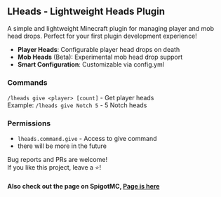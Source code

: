 
## LHeads - Lightweight Heads Plugin

A simple and lightweight Minecraft plugin for managing player and mob head drops. Perfect for your first plugin development experience!

- **Player Heads**: Configurable player head drops on death
- **Mob Heads** (Beta): Experimental mob head drop support
- **Smart Configuration**: Сustomizable via config.yml

### Commands
`/lheads give <player> [count]` - Get player heads  
Example: `/lheads give Notch 5` - 5 Notch heads

### Permissions
- `lheads.command.give` - Access to give command
- there will be more in the future


Bug reports and PRs are welcome!  
If you like this project, leave a ⭐!

<h4 align="left">Also check out the page on SpigotMC, <a href="https://www.spigotmc.org">Page is here</a></h4>
